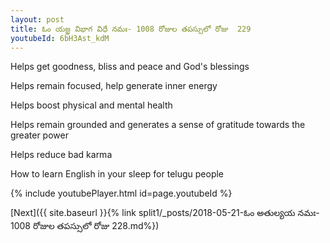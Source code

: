 ```yaml
---
layout: post
title: ఓం యజ్ఞ విభాగ విధే నమః- 1008 రోజుల తపస్సులో రోజు  229
youtubeId: 6bH3Ast_kdM
---
```

 
 
Helps get goodness, bliss and peace and God's blessings
 
Helps remain focused, help generate inner energy 
 
Helps boost physical and mental health 
 
Helps remain grounded and generates a sense of gratitude towards the greater power 
 
Helps reduce bad karma
 
How to learn English in your sleep for telugu people
 
 
 
 


{% include youtubePlayer.html id=page.youtubeId %}
 
[Next]({{ site.baseurl }}{% link split1/_posts/2018-05-21-ఓం అతుల్యయ నమః- 1008 రోజుల తపస్సులో రోజు  228.md%})
 
